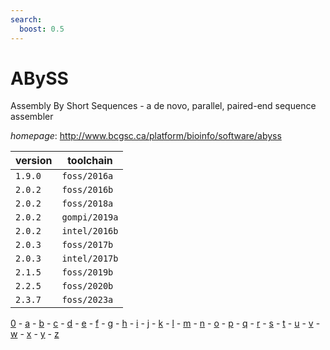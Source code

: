 ```yaml
---
search:
  boost: 0.5
---
```

# ABySS

Assembly By Short Sequences - a de novo, parallel, paired-end sequence assembler

*homepage*: <http://www.bcgsc.ca/platform/bioinfo/software/abyss>

version | toolchain
--------|----------
``1.9.0`` | ``foss/2016a``
``2.0.2`` | ``foss/2016b``
``2.0.2`` | ``foss/2018a``
``2.0.2`` | ``gompi/2019a``
``2.0.2`` | ``intel/2016b``
``2.0.3`` | ``foss/2017b``
``2.0.3`` | ``intel/2017b``
``2.1.5`` | ``foss/2019b``
``2.2.5`` | ``foss/2020b``
``2.3.7`` | ``foss/2023a``

[0](../0/index.md) - [a](../a/index.md) - [b](../b/index.md) - [c](../c/index.md) - [d](../d/index.md) - [e](../e/index.md) - [f](../f/index.md) - [g](../g/index.md) - [h](../h/index.md) - [i](../i/index.md) - [j](../j/index.md) - [k](../k/index.md) - [l](../l/index.md) - [m](../m/index.md) - [n](../n/index.md) - [o](../o/index.md) - [p](../p/index.md) - [q](../q/index.md) - [r](../r/index.md) - [s](../s/index.md) - [t](../t/index.md) - [u](../u/index.md) - [v](../v/index.md) - [w](../w/index.md) - [x](../x/index.md) - [y](../y/index.md) - [z](../z/index.md)


